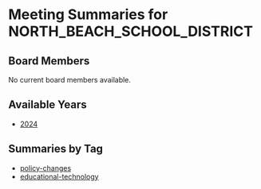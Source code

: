 # Meeting Summaries for NORTH_BEACH_SCHOOL_DISTRICT

## Board Members

No current board members available.

## Available Years
- [2024](school_board_29_year_2024.md)

## Summaries by Tag
- [policy-changes](school_board_29_tag_policy-changes.md)
- [educational-technology](school_board_29_tag_educational-technology.md)
